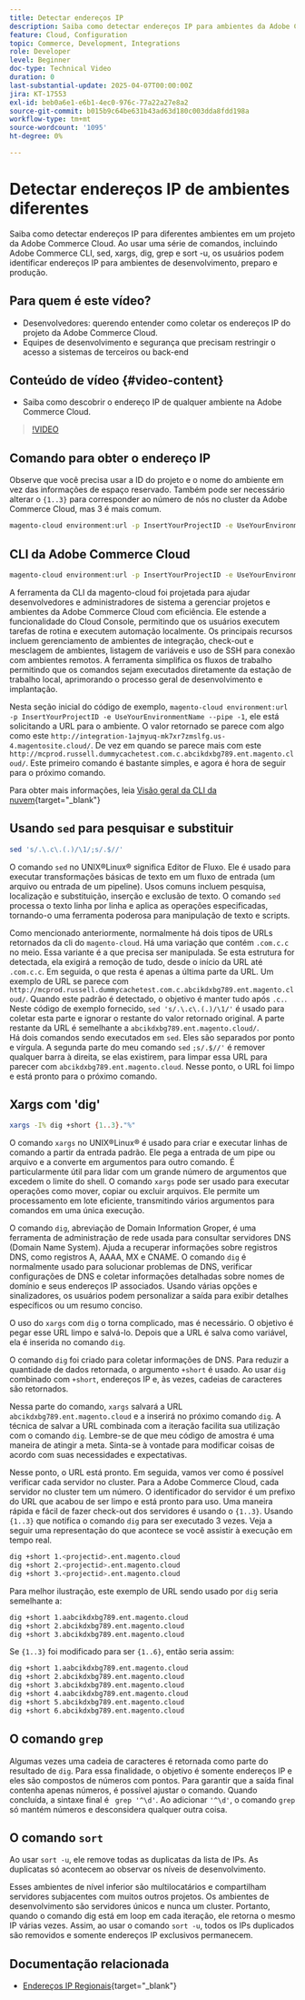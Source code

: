 ```yaml
---
title: Detectar endereços IP
description: Saiba como detectar endereços IP para ambientes da Adobe Commerce Cloud para aprimorar a segurança e simplificar a comunicação com o servidor
feature: Cloud, Configuration
topic: Commerce, Development, Integrations
role: Developer
level: Beginner
doc-type: Technical Video
duration: 0
last-substantial-update: 2025-04-07T00:00:00Z
jira: KT-17553
exl-id: beb0a6e1-e6b1-4ec0-976c-77a22a27e8a2
source-git-commit: b015b9c64be631b43ad63d180c003dda8fdd198a
workflow-type: tm+mt
source-wordcount: '1095'
ht-degree: 0%

---
```


# Detectar endereços IP de ambientes diferentes

Saiba como detectar endereços IP para diferentes ambientes em um projeto da Adobe Commerce Cloud. Ao usar uma série de comandos, incluindo Adobe Commerce CLI, sed, xargs, dig, grep e sort -u, os usuários podem identificar endereços IP para ambientes de desenvolvimento, preparo e produção.

## Para quem é este vídeo?

* Desenvolvedores: querendo entender como coletar os endereços IP do projeto da Adobe Commerce Cloud.
* Equipes de desenvolvimento e segurança que precisam restringir o acesso a sistemas de terceiros ou back-end

## Conteúdo de vídeo {#video-content}

* Saiba como descobrir o endereço IP de qualquer ambiente na Adobe Commerce Cloud.

>[!VIDEO](https://video.tv.adobe.com/v/3457493/?learn=on)

## Comando para obter o endereço IP

Observe que você precisa usar a ID do projeto e o nome do ambiente em vez das informações de espaço reservado.  Também pode ser necessário alterar o `{1..3}` para corresponder ao número de nós no cluster da Adobe Commerce Cloud, mas 3 é mais comum.

```bash
magento-cloud environment:url -p InsertYourProjectID -e UseYourEnvironmentName --pipe -1 | sed 's/.\.c\.(.)/\1/;s/.$//' | xargs -I% dig +short {1..3}."%" | grep '^\d' | sort -u
```

## CLI da Adobe Commerce Cloud

```bash
magento-cloud environment:url -p InsertYourProjectID -e UseYourEnvironmentName --pipe -1
```

A ferramenta da CLI da magento-cloud foi projetada para ajudar desenvolvedores e administradores de sistema a gerenciar projetos e ambientes da Adobe Commerce Cloud com eficiência. Ele estende a funcionalidade do Cloud Console, permitindo que os usuários executem tarefas de rotina e executem automação localmente. Os principais recursos incluem gerenciamento de ambientes de integração, check-out e mesclagem de ambientes, listagem de variáveis e uso de SSH para conexão com ambientes remotos. A ferramenta simplifica os fluxos de trabalho permitindo que os comandos sejam executados diretamente da estação de trabalho local, aprimorando o processo geral de desenvolvimento e implantação.

Nesta seção inicial do código de exemplo, `magento-cloud environment:url -p InsertYourProjectID -e UseYourEnvironmentName --pipe -1`, ele está solicitando a URL para o ambiente. O valor retornado se parece com algo como este `http://integration-1ajmyuq-mk7xr7zmslfg.us-4.magentosite.cloud/`. De vez em quando se parece mais com este `http://mcprod.russell.dummycachetest.com.c.abcikdxbg789.ent.magento.cloud/`.  Este primeiro comando é bastante simples, e agora é hora de seguir para o próximo comando.

Para obter mais informações, leia [Visão geral da CLI da nuvem](https://experienceleague.adobe.com/en/docs/commerce-on-cloud/user-guide/dev-tools/cloud-cli/cloud-cli-overview){target="_blank"}

## Usando `sed` para pesquisar e substituir

```bash
sed 's/.\.c\.(.)/\1/;s/.$//'
```

O comando `sed` no UNIX®Linux® significa Editor de Fluxo. Ele é usado para executar transformações básicas de texto em um fluxo de entrada (um arquivo ou entrada de um pipeline). Usos comuns incluem pesquisa, localização e substituição, inserção e exclusão de texto. O comando `sed` processa o texto linha por linha e aplica as operações especificadas, tornando-o uma ferramenta poderosa para manipulação de texto e scripts.

Como mencionado anteriormente, normalmente há dois tipos de URLs retornados da cli do `magento-cloud`. Há uma variação que contém `.com.c.c` no meio. Essa variante é a que precisa ser manipulada. Se esta estrutura for detectada, ela exigirá a remoção de tudo, desde o início da URL até `.com.c.c`.  Em seguida, o que resta é apenas a última parte da URL. Um exemplo de URL se parece com `http://mcprod.russell.dummycachetest.com.c.abcikdxbg789.ent.magento.cloud/`.  Quando este padrão é detectado, o objetivo é manter tudo após `.c.`.  Neste código de exemplo fornecido, `sed 's/.\.c\.(.)/\1/'` é usado para coletar esta parte e ignorar o restante do valor retornado original. A parte restante da URL é semelhante a `abcikdxbg789.ent.magento.cloud/`.\
Há dois comandos sendo executados em `sed`. Eles são separados por ponto e vírgula. A segunda parte do meu comando `sed` `;s/.$//'` é remover qualquer barra à direita, se elas existirem, para limpar essa URL para parecer com `abcikdxbg789.ent.magento.cloud`.  Nesse ponto, o URL foi limpo e está pronto para o próximo comando.

## Xargs com &#39;dig&#39;

```bash
xargs -I% dig +short {1..3}."%"
```

O comando `xargs` no UNIX®Linux® é usado para criar e executar linhas de comando a partir da entrada padrão. Ele pega a entrada de um pipe ou arquivo e a converte em argumentos para outro comando. É particularmente útil para lidar com um grande número de argumentos que excedem o limite do shell. O comando `xargs` pode ser usado para executar operações como mover, copiar ou excluir arquivos. Ele permite um processamento em lote eficiente, transmitindo vários argumentos para comandos em uma única execução.

O comando `dig`, abreviação de Domain Information Groper, é uma ferramenta de administração de rede usada para consultar servidores DNS (Domain Name System). Ajuda a recuperar informações sobre registros DNS, como registros A, AAAA, MX e CNAME. O comando `dig` é normalmente usado para solucionar problemas de DNS, verificar configurações de DNS e coletar informações detalhadas sobre nomes de domínio e seus endereços IP associados. Usando várias opções e sinalizadores, os usuários podem personalizar a saída para exibir detalhes específicos ou um resumo conciso.

O uso do `xargs` com `dig` o torna complicado, mas é necessário. O objetivo é pegar esse URL limpo e salvá-lo.  Depois que a URL é salva como variável, ela é inserida no comando `dig`.

O comando `dig` foi criado para coletar informações de DNS. Para reduzir a quantidade de dados retornada, o argumento `+short` é usado. Ao usar `dig` combinado com `+short`, endereços IP e, às vezes, cadeias de caracteres são retornados.

Nessa parte do comando, `xargs` salvará a URL `abcikdxbg789.ent.magento.cloud` e a inserirá no próximo comando `dig`. A técnica de salvar a URL combinada com a iteração facilita sua utilização com o comando `dig`. Lembre-se de que meu código de amostra é uma maneira de atingir a meta. Sinta-se à vontade para modificar coisas de acordo com suas necessidades e expectativas.

Nesse ponto, o URL está pronto. Em seguida, vamos ver como é possível verificar cada servidor no cluster. Para a Adobe Commerce Cloud, cada servidor no cluster tem um número. O identificador do servidor é um prefixo do URL que acabou de ser limpo e está pronto para uso. Uma maneira rápida e fácil de fazer check-out dos servidores é usando o `{1..3}`. Usando `{1..3}` que notifica o comando `dig` para ser executado 3 vezes. Veja a seguir uma representação do que acontece se você assistir à execução em tempo real.

```bash
dig +short 1.<projectid>.ent.magento.cloud
dig +short 2.<projectid>.ent.magento.cloud
dig +short 3.<projectid>.ent.magento.cloud
```

Para melhor ilustração, este exemplo de URL sendo usado por `dig` seria semelhante a:

```bash
dig +short 1.aabcikdxbg789.ent.magento.cloud
dig +short 2.abcikdxbg789.ent.magento.cloud
dig +short 3.abcikdxbg789.ent.magento.cloud
```

Se `{1..3}` foi modificado para ser `{1..6}`, então seria assim:

```bash
dig +short 1.aabcikdxbg789.ent.magento.cloud
dig +short 2.abcikdxbg789.ent.magento.cloud
dig +short 3.abcikdxbg789.ent.magento.cloud
dig +short 4.aabcikdxbg789.ent.magento.cloud
dig +short 5.abcikdxbg789.ent.magento.cloud
dig +short 6.abcikdxbg789.ent.magento.cloud
```

## O comando `grep`

Algumas vezes uma cadeia de caracteres é retornada como parte do resultado de `dig`. Para essa finalidade, o objetivo é somente endereços IP e eles são compostos de números com pontos. Para garantir que a saída final contenha apenas números, é possível ajustar o comando. Quando concluída, a sintaxe final é ` grep '^\d'`.  Ao adicionar `'^\d'`, o comando `grep` só mantém números e desconsidera qualquer outra coisa.

## O comando `sort`

Ao usar `sort -u`, ele remove todas as duplicatas da lista de IPs. As duplicatas só acontecem ao observar os níveis de desenvolvimento.

Esses ambientes de nível inferior são multilocatários e compartilham servidores subjacentes com muitos outros projetos. Os ambientes de desenvolvimento são servidores únicos e nunca um cluster. Portanto, quando o comando dig está em loop em cada iteração, ele retorna o mesmo IP várias vezes. Assim, ao usar o comando `sort -u`, todos os IPs duplicados são removidos e somente endereços IP exclusivos permanecem.



## Documentação relacionada

* [Endereços IP Regionais](https://experienceleague.adobe.com/en/docs/commerce-on-cloud/user-guide/project/regional-ip-addresses){target="_blank"}
